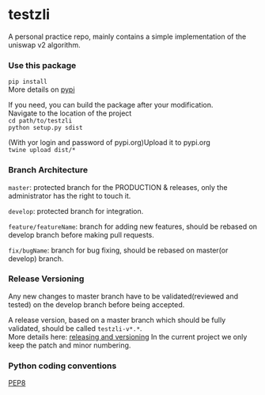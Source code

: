 # testzli 
A personal practice repo, mainly contains a simple implementation of the uniswap v2 algorithm.

### Use this package
```pip install ```  <br/>
More details on [pypi](https://pypi.org/project/testzli/)

If you need, you can build the package after your modification. <br/>
Navigate to the location of the project<br/>
```cd path/to/testzli ```  <br/>
```python setup.py sdist ``` 

(With yor login and password of pypi.org)Upload it to pypi.org<br/>
```twine upload dist/* ```  <br/>


### Branch Architecture

``master``: protected branch for the PRODUCTION & releases, only the administrator has the right to touch it. 

``develop``: protected branch for integration.

``feature/featureName``: branch for adding new features, should be rebased on develop branch before making pull requests.

``fix/bugName``: branch for bug fixing, should be rebased on master(or develop) branch.


### Release Versioning
Any new changes to master branch have to be validated(reviewed and tested) on the develop branch before being accepted.

A release version, based on a master branch which should be fully validated, should be called ``testzli-v*.*``. <br/>
More details here: [releasing and versioning](https://py-pkgs.org/07-releasing-versioning.html)
In the current project we only keep the patch and minor numbering.

### Python coding conventions
[PEP8](https://peps.python.org/pep-0008/)



